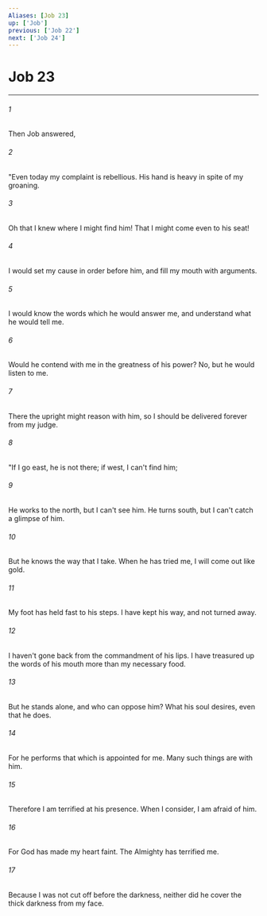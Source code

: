 ```yaml
---
Aliases: [Job 23]
up: ['Job']
previous: ['Job 22']
next: ['Job 24']
---
```

# Job 23
***





###### 1 

Then Job answered, 



###### 2 

"Even today my complaint is rebellious. His hand is heavy in spite of my groaning. 



###### 3 

Oh that I knew where I might find him! That I might come even to his seat! 



###### 4 

I would set my cause in order before him, and fill my mouth with arguments. 



###### 5 

I would know the words which he would answer me, and understand what he would tell me. 



###### 6 

Would he contend with me in the greatness of his power? No, but he would listen to me. 



###### 7 

There the upright might reason with him, so I should be delivered forever from my judge. 



###### 8 

"If I go east, he is not there; if west, I can't find him; 



###### 9 

He works to the north, but I can't see him. He turns south, but I can't catch a glimpse of him. 



###### 10 

But he knows the way that I take. When he has tried me, I will come out like gold. 



###### 11 

My foot has held fast to his steps. I have kept his way, and not turned away. 



###### 12 

I haven't gone back from the commandment of his lips. I have treasured up the words of his mouth more than my necessary food. 



###### 13 

But he stands alone, and who can oppose him? What his soul desires, even that he does. 



###### 14 

For he performs that which is appointed for me. Many such things are with him. 



###### 15 

Therefore I am terrified at his presence. When I consider, I am afraid of him. 



###### 16 

For God has made my heart faint. The Almighty has terrified me. 



###### 17 

Because I was not cut off before the darkness, neither did he cover the thick darkness from my face.
